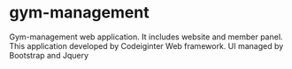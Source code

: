 # gym-management
Gym-management web application. It includes website and member panel. This application developed by Codeiginter Web framework. UI  managed by Bootstrap and Jquery
